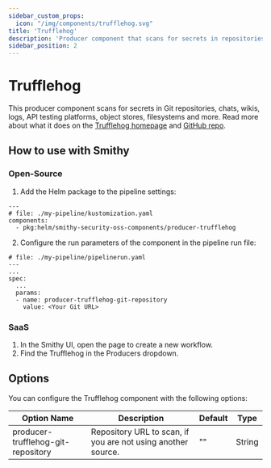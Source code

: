 ```yaml
---
sidebar_custom_props:
  icon: "/img/components/trufflehog.svg"
title: 'Trufflehog'
description: 'Producer component that scans for secrets in repositories.'
sidebar_position: 2
---
```


# Trufflehog

This producer component scans for secrets in Git repositories, chats, wikis, logs, API testing platforms,
object stores, filesystems and more.
Read more about what it does on the [Trufflehog homepage](https://trufflesecurity.com/trufflehog)
and [GitHub repo](https://github.com/trufflesecurity/trufflehog).

## How to use with Smithy

### Open-Source

1. Add the Helm package to the pipeline settings:

```
---
# file: ./my-pipeline/kustomization.yaml
components:
  - pkg:helm/smithy-security-oss-components/producer-trufflehog
```

2. Configure the run parameters of the component in the pipeline run file:

```
# file: ./my-pipeline/pipelinerun.yaml
---
...
spec:
  ...
  params:
  - name: producer-trufflehog-git-repository
    value: <Your Git URL>
```

### SaaS

1. In the Smithy UI, open the page to create a new workflow.
2. Find the Trufflehog in the Producers dropdown.

## Options

You can configure the Trufflehog component with the following options:

| Option Name                        | Description                                                  | Default | Type   |
|------------------------------------|--------------------------------------------------------------|---------|--------|
| producer-trufflehog-git-repository | Repository URL to scan, if you are not using another source. | ""      | String |

